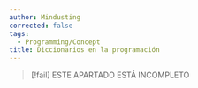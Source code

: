 ```yaml
---
author: Mindusting
corrected: false
tags:
  - Programming/Concept
title: Diccionarios en la programación
---
```


> [!fail] ESTE APARTADO ESTÁ INCOMPLETO
